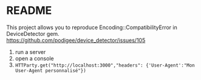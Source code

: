 # README

This project allows you to reproduce Encoding::CompatibilityError in DeviceDetector gem. 
https://github.com/podigee/device_detector/issues/105

1. run a server
2. open a console
3. `HTTParty.get("http://localhost:3000","headers": {'User-Agent':"Mon User-Agent personnalisé"})`
